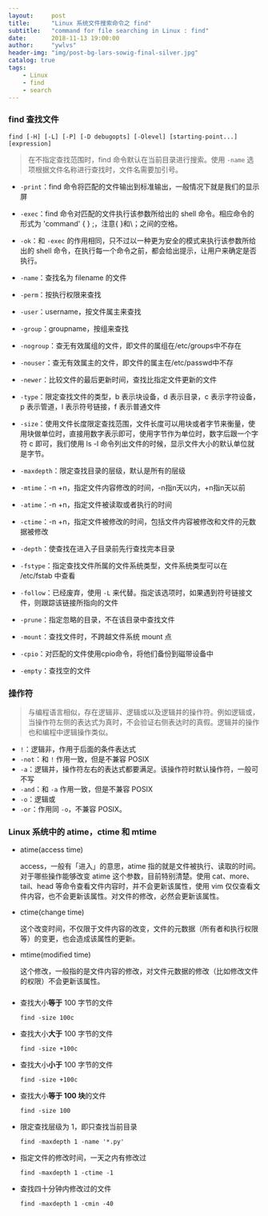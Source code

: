 ```yaml
---
layout:     post
title:      "Linux 系统文件搜索命令之 find"
subtitle:   "command for file searching in Linux : find"
date:       2018-11-13 19:00:00
author:     "ywlvs"
header-img: "img/post-bg-lars-sowig-final-silver.jpg"
catalog: true
tags:
    - Linux
    - find
    - search
---
```



### find 查找文件

```
find [-H] [-L] [-P] [-D debugopts] [-Olevel] [starting-point...] [expression]
```

> 在不指定查找范围时，find 命令默认在当前目录进行搜索。使用 `-name` 选项根据文件名称进行查找时，文件名需要加引号。

+ `-print`：find 命令将匹配的文件输出到标准输出，一般情况下就是我们的显示屏
+ `-exec`：find 命令对匹配的文件执行该参数所给出的 shell 命令。相应命令的形式为 'command' { } \;，注意{ }和\；之间的空格。
+ `-ok`：和 `-exec` 的作用相同，只不过以一种更为安全的模式来执行该参数所给出的 shell 命令，在执行每一个命令之前，都会给出提示，让用户来确定是否执行。
+ `-name`：查找名为 filename 的文件

+ `-perm`：按执行权限来查找

+ `-user`：username，按文件属主来查找

+ `-group`：groupname，按组来查找

+ `-nogroup`：查无有效属组的文件，即文件的属组在/etc/groups中不存在

+ `-nouser`：查无有效属主的文件，即文件的属主在/etc/passwd中不存

+ `-newer`：比较文件的最后更新时间，查找比指定文件更新的文件

+ `-type`：限定查找文件的类型，b 表示块设备，d 表示目录，c 表示字符设备，p 表示管道，l 表示符号链接，f 表示普通文件

+ `-size`：使用文件长度限定查找范围，文件长度可以用块或者字节来衡量，使用块做单位时，直接用数字表示即可，使用字节作为单位时，数字后跟一个字符 c 即可，我们使用 ls -l 命令列出文件的时候，显示文件大小的默认单位就是字节。

+ `-maxdepth`：限定查找目录的层级，默认是所有的层级

+ `-mtime`：-n +n，指定文件内容修改的时间，-n指n天以内，+n指n天以前

+ `-atime`：-n +n，指定文件被读取或者执行的时间

+ `-ctime`：-n +n，指定文件被修改的时间，包括文件内容被修改和文件的元数据被修改

+ `-depth`：使查找在进入子目录前先行查找完本目录

+ `-fstype`：指定查找文件所属的文件系统类型，文件系统类型可以在 /etc/fstab 中查看

+ `-follow`：已经废弃，使用 `-L` 来代替。指定该选项时，如果遇到符号链接文件，则跟踪该链接所指向的文件

+ `-prune`：指定忽略的目录，不在该目录中查找文件
+ `-mount`：查找文件时，不跨越文件系统 mount 点
+ `-cpio`：对匹配的文件使用cpio命令，将他们备份到磁带设备中

+ `-empty`：查找空的文件

### 操作符

> 与编程语言相似，存在逻辑非、逻辑或以及逻辑并的操作符。例如逻辑或，当操作符左侧的表达式为真时，不会验证右侧表达时的真假。逻辑并的操作也和编程中逻辑操作类似。

+ `!`：逻辑非，作用于后面的条件表达式
+ `-not`：和 `!` 作用一致，但是不兼容 POSIX
+ `-a`：逻辑并，操作符左右的表达式都要满足。该操作符时默认操作符，一般可不写
+ `-and`：和 `-a` 作用一致，但是不兼容 POSIX
+ `-o`：逻辑或
+ `-or`：作用同 `-o`，不兼容 POSIX。


### Linux 系统中的 atime，ctime 和 mtime

+ atime(access time)

    access，一般有「进入」的意思，atime 指的就是文件被执行、读取的时间。对于哪些操作能够改变 atime 这个参数，目前特别清楚。使用 cat、more、tail、head 等命令查看文件内容时，并不会更新该属性，使用 vim 仅仅查看文件内容，也不会更新该属性。对文件的修改，必然会更新该属性。

+ ctime(change time)

    这个改变时间，不仅限于文件内容的改变，文件的元数据（所有者和执行权限等）的变更，也会造成该属性的更新。

+ mtime(modified time)

    这个修改，一般指的是文件内容的修改，对文件元数据的修改（比如修改文件的权限）不会更新该属性。


###

+ 查找大小**等于** 100 字节的文件

    ```
    find -size 100c
    ```

+ 查找大小**大于** 100 字节的文件

    ```
    find -size +100c
    ```

+ 查找大小**小于** 100 字节的文件

    ```
    find -size +100c
    ```

+ 查找大小**等于 100 块**的文件

    ```
    find -size 100
    ```

+ 限定查找层级为 1，即只查找当前目录

    ```
    find -maxdepth 1 -name '*.py'
    ```

+ 指定文件的修改时间，一天之内有修改过

    ```
    find -maxdepth 1 -ctime -1
    ```

+ 查找四十分钟内修改过的文件

    ```
    find -maxdepth 1 -cmin -40
    ```
